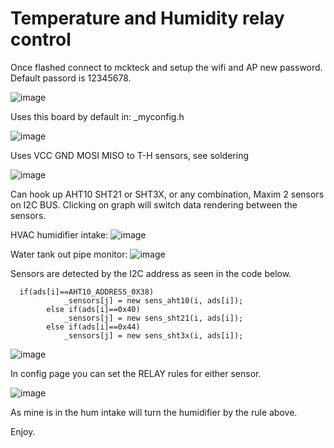 # Temperature and Humidity relay control

Once flashed connect to mckteck and setup the wifi and AP new password. Default passord is 12345678.

![image](https://github.com/user-attachments/assets/8ee904b7-9e29-4bd2-ab56-342177fe6a1c)


Uses this board by default in: _myconfig.h


![image](https://github.com/user-attachments/assets/af5ba058-c2a2-4036-8d7e-1f8a97062230)


Uses VCC GND MOSI MISO to T-H sensors, see soldering

![image](https://github.com/user-attachments/assets/3ad7a4c2-9352-4a9a-a393-ed2ff4d6583b)

Can hook up AHT10  SHT21  or SHT3X, or any combination, Maxim 2 sensors on I2C BUS.
Clicking on graph will switch data rendering between the sensors.


HVAC humidifier intake:
![image](https://github.com/user-attachments/assets/7932a69a-5a0d-4881-8268-d70a50dcdea9)

Water tank out pipe monitor:
![image](https://github.com/user-attachments/assets/b554a810-297c-4176-832a-c8a16b24203a)






Sensors are detected by the I2C address as seen in the code below.

```
  if(ads[i]==AHT10_ADDRESS_0X38)
            _sensors[j] = new sens_aht10(i, ads[i]);
        else if(ads[i]==0x40)
            _sensors[j] = new sens_sht21(i, ads[i]);
        else if(ads[i]==0x44)
            _sensors[j] = new sens_sht3x(i, ads[i]);

```

![image](https://github.com/user-attachments/assets/e9d456c2-6265-451c-949f-604793905860)


In config page you can set the RELAY rules for either sensor.


![image](https://github.com/user-attachments/assets/2f7ca060-8aef-41a9-a45b-e19335ba5689)

As mine is in the hum intake will turn the humidifier by the rule above.

Enjoy.




